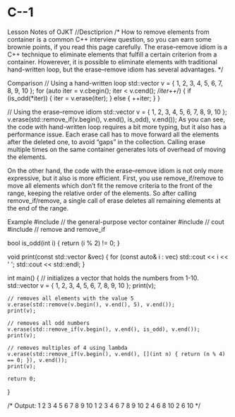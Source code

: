 # C--1
Lesson Notes of OJKT
//Desctiprion
/*
How to remove elements from container is a common C++ interview question, so you can earn some brownie points, if you read this page carefully. The erase–remove idiom is a C++ technique to eliminate elements that fulfill a certain criterion from a container. Howerever, it is possible to eliminate elements with traditional hand-written loop, but the erase–remove idiom has several advantages.
*/

Comparison
// Using a hand-written loop
std::vector<int> v = { 1, 2, 3, 4, 5, 6, 7, 8, 9, 10 };
for (auto iter = v.cbegin(); iter < v.cend(); /*iter++*/)
{
    if (is_odd(*iter))
    {
        iter = v.erase(iter);
    }
    else
    {
        ++iter;
    }
}

// Using the erase–remove idiom
std::vector<int> v = { 1, 2, 3, 4, 5, 6, 7, 8, 9, 10 };
v.erase(std::remove_if(v.begin(), v.end(), is_odd), v.end());
As you can see, the code with hand-written loop requires a bit more typing, but it also has a performance issue. Each erase call has to move forward all the elements after the deleted one, to avoid “gaps” in the collection. Calling erase multiple times on the same container generates lots of overhead of moving the elements.

On the other hand, the code with the erase–remove idiom is not only more expressive, but it also is more efficient. First, you use remove_if/remove to move all elements which don’t fit the remove criteria to the front of the range, keeping the relative order of the elements. So after calling remove_if/remove, a single call of erase deletes all remaining elements at the end of the range.

Example
#include <vector> // the general-purpose vector container
#include <iostream> // cout
#include <algorithm> // remove and remove_if

bool is_odd(int i)
{
    return (i % 2) != 0;
}

void print(const std::vector<int> &vec)
{
    for (const auto& i : vec)
        std::cout << i << ' ';
    std::cout << std::endl;
}

int main()
{
    // initializes a vector that holds the numbers from 1-10.
    std::vector<int> v = { 1, 2, 3, 4, 5, 6, 7, 8, 9, 10 };
    print(v);

    // removes all elements with the value 5
    v.erase(std::remove(v.begin(), v.end(), 5), v.end());
    print(v);

    // removes all odd numbers
    v.erase(std::remove_if(v.begin(), v.end(), is_odd), v.end());
    print(v);

    // removes multiples of 4 using lambda
    v.erase(std::remove_if(v.begin(), v.end(), [](int n) { return (n % 4) == 0; }), v.end());
    print(v);

    return 0;
}

/*
Output:
1 2 3 4 5 6 7 8 9 10
1 2 3 4 6 7 8 9 10
2 4 6 8 10
2 6 10
*/
